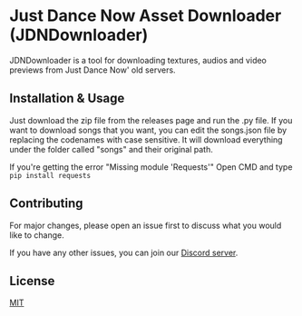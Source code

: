# Just Dance Now Asset Downloader (JDNDownloader)

JDNDownloader is a tool for downloading textures, audios and video previews from Just Dance Now' old servers.

## Installation & Usage

Just download the zip file from the releases page and run the .py file. If you want to download songs that you want, you can edit the songs.json file by replacing the codenames with case sensitive. It will download everything under the folder called
"songs" and their original path.

If you're getting the error "Missing module 'Requests'"
Open CMD and type ```pip install requests```

## Contributing
For major changes, please open an issue first to discuss what you would like to change.

If you have any other issues, you can join our [Discord server](https://discord.gg/sbRQdVK).

## License
[MIT](https://choosealicense.com/licenses/mit/)
